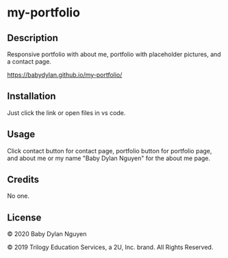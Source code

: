 # my-portfolio

## Description 

Responsive portfolio with about me, portfolio with placeholder pictures, and a contact page.

https://babydylan.github.io/my-portfolio/
## Installation

Just click the link or open files in vs code.


## Usage 

Click contact button for contact page, portfolio button for portfolio page, and about me or my name "Baby Dylan Nguyen" for the about me page.


## Credits
No one.



## License
© 2020 Baby Dylan Nguyen

© 2019 Trilogy Education Services, a 2U, Inc. brand. All Rights Reserved.
